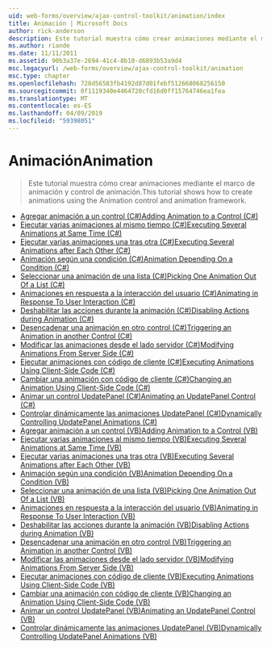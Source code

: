 ```yaml
---
uid: web-forms/overview/ajax-control-toolkit/animation/index
title: Animación | Microsoft Docs
author: rick-anderson
description: Este tutorial muestra cómo crear animaciones mediante el marco de animación y control de animación.
ms.author: riande
ms.date: 11/11/2011
ms.assetid: 90b3a37e-2694-41c4-8b10-d6893b53a9d4
msc.legacyurl: /web-forms/overview/ajax-control-toolkit/animation
msc.type: chapter
ms.openlocfilehash: 728d56583fb4192d87d01febf512668068256150
ms.sourcegitcommit: 0f1119340e4464720cfd16d0ff15764746ea1fea
ms.translationtype: MT
ms.contentlocale: es-ES
ms.lasthandoff: 04/09/2019
ms.locfileid: "59398051"
---
```

# <a name="animation"></a><span data-ttu-id="f682f-103">Animación</span><span class="sxs-lookup"><span data-stu-id="f682f-103">Animation</span></span>

> <span data-ttu-id="f682f-104">Este tutorial muestra cómo crear animaciones mediante el marco de animación y control de animación.</span><span class="sxs-lookup"><span data-stu-id="f682f-104">This tutorial shows how to create animations using the Animation control and animation framework.</span></span>


- [<span data-ttu-id="f682f-105">Agregar animación a un control (C#)</span><span class="sxs-lookup"><span data-stu-id="f682f-105">Adding Animation to a Control (C#)</span></span>](adding-animation-to-a-control-cs.md)
- [<span data-ttu-id="f682f-106">Ejecutar varias animaciones al mismo tiempo (C#)</span><span class="sxs-lookup"><span data-stu-id="f682f-106">Executing Several Animations at Same Time (C#)</span></span>](executing-several-animations-at-the-same-time-cs.md)
- [<span data-ttu-id="f682f-107">Ejecutar varias animaciones una tras otra (C#)</span><span class="sxs-lookup"><span data-stu-id="f682f-107">Executing Several Animations after Each Other (C#)</span></span>](executing-several-animations-after-each-other-cs.md)
- [<span data-ttu-id="f682f-108">Animación según una condición (C#)</span><span class="sxs-lookup"><span data-stu-id="f682f-108">Animation Depending On a Condition (C#)</span></span>](animation-depending-on-a-condition-cs.md)
- [<span data-ttu-id="f682f-109">Seleccionar una animación de una lista (C#)</span><span class="sxs-lookup"><span data-stu-id="f682f-109">Picking One Animation Out Of a List (C#)</span></span>](picking-one-animation-out-of-a-list-cs.md)
- [<span data-ttu-id="f682f-110">Animaciones en respuesta a la interacción del usuario (C#)</span><span class="sxs-lookup"><span data-stu-id="f682f-110">Animating in Response To User Interaction (C#)</span></span>](animating-in-response-to-user-interaction-cs.md)
- [<span data-ttu-id="f682f-111">Deshabilitar las acciones durante la animación (C#)</span><span class="sxs-lookup"><span data-stu-id="f682f-111">Disabling Actions during Animation (C#)</span></span>](disabling-actions-during-animation-cs.md)
- [<span data-ttu-id="f682f-112">Desencadenar una animación en otro control (C#)</span><span class="sxs-lookup"><span data-stu-id="f682f-112">Triggering an Animation in another Control (C#)</span></span>](triggering-an-animation-in-another-control-cs.md)
- [<span data-ttu-id="f682f-113">Modificar las animaciones desde el lado servidor (C#)</span><span class="sxs-lookup"><span data-stu-id="f682f-113">Modifying Animations From Server Side (C#)</span></span>](modifying-animations-from-the-server-side-cs.md)
- [<span data-ttu-id="f682f-114">Ejecutar animaciones con código de cliente (C#)</span><span class="sxs-lookup"><span data-stu-id="f682f-114">Executing Animations Using Client-Side Code (C#)</span></span>](executing-animations-using-client-side-code-cs.md)
- [<span data-ttu-id="f682f-115">Cambiar una animación con código de cliente (C#)</span><span class="sxs-lookup"><span data-stu-id="f682f-115">Changing an Animation Using Client-Side Code (C#)</span></span>](changing-an-animation-using-client-side-code-cs.md)
- [<span data-ttu-id="f682f-116">Animar un control UpdatePanel (C#)</span><span class="sxs-lookup"><span data-stu-id="f682f-116">Animating an UpdatePanel Control (C#)</span></span>](animating-an-updatepanel-control-cs.md)
- [<span data-ttu-id="f682f-117">Controlar dinámicamente las animaciones UpdatePanel (C#)</span><span class="sxs-lookup"><span data-stu-id="f682f-117">Dynamically Controlling UpdatePanel Animations (C#)</span></span>](dynamically-controlling-updatepanel-animations-cs.md)
- [<span data-ttu-id="f682f-118">Agregar animación a un control (VB)</span><span class="sxs-lookup"><span data-stu-id="f682f-118">Adding Animation to a Control (VB)</span></span>](adding-animation-to-a-control-vb.md)
- [<span data-ttu-id="f682f-119">Ejecutar varias animaciones al mismo tiempo (VB)</span><span class="sxs-lookup"><span data-stu-id="f682f-119">Executing Several Animations at Same Time (VB)</span></span>](executing-several-animations-at-the-same-time-vb.md)
- [<span data-ttu-id="f682f-120">Ejecutar varias animaciones una tras otra (VB)</span><span class="sxs-lookup"><span data-stu-id="f682f-120">Executing Several Animations after Each Other (VB)</span></span>](executing-several-animations-after-each-other-vb.md)
- [<span data-ttu-id="f682f-121">Animación según una condición (VB)</span><span class="sxs-lookup"><span data-stu-id="f682f-121">Animation Depending On a Condition (VB)</span></span>](animation-depending-on-a-condition-vb.md)
- [<span data-ttu-id="f682f-122">Seleccionar una animación de una lista (VB)</span><span class="sxs-lookup"><span data-stu-id="f682f-122">Picking One Animation Out Of a List (VB)</span></span>](picking-one-animation-out-of-a-list-vb.md)
- [<span data-ttu-id="f682f-123">Animaciones en respuesta a la interacción del usuario (VB)</span><span class="sxs-lookup"><span data-stu-id="f682f-123">Animating in Response To User Interaction (VB)</span></span>](animating-in-response-to-user-interaction-vb.md)
- [<span data-ttu-id="f682f-124">Deshabilitar las acciones durante la animación (VB)</span><span class="sxs-lookup"><span data-stu-id="f682f-124">Disabling Actions during Animation (VB)</span></span>](disabling-actions-during-animation-vb.md)
- [<span data-ttu-id="f682f-125">Desencadenar una animación en otro control (VB)</span><span class="sxs-lookup"><span data-stu-id="f682f-125">Triggering an Animation in another Control (VB)</span></span>](triggering-an-animation-in-another-control-vb.md)
- [<span data-ttu-id="f682f-126">Modificar las animaciones desde el lado servidor (VB)</span><span class="sxs-lookup"><span data-stu-id="f682f-126">Modifying Animations From Server Side (VB)</span></span>](modifying-animations-from-the-server-side-vb.md)
- [<span data-ttu-id="f682f-127">Ejecutar animaciones con código de cliente (VB)</span><span class="sxs-lookup"><span data-stu-id="f682f-127">Executing Animations Using Client-Side Code (VB)</span></span>](executing-animations-using-client-side-code-vb.md)
- [<span data-ttu-id="f682f-128">Cambiar una animación con código de cliente (VB)</span><span class="sxs-lookup"><span data-stu-id="f682f-128">Changing an Animation Using Client-Side Code (VB)</span></span>](changing-an-animation-using-client-side-code-vb.md)
- [<span data-ttu-id="f682f-129">Animar un control UpdatePanel (VB)</span><span class="sxs-lookup"><span data-stu-id="f682f-129">Animating an UpdatePanel Control (VB)</span></span>](animating-an-updatepanel-control-vb.md)
- [<span data-ttu-id="f682f-130">Controlar dinámicamente las animaciones UpdatePanel (VB)</span><span class="sxs-lookup"><span data-stu-id="f682f-130">Dynamically Controlling UpdatePanel Animations (VB)</span></span>](dynamically-controlling-updatepanel-animations-vb.md)
